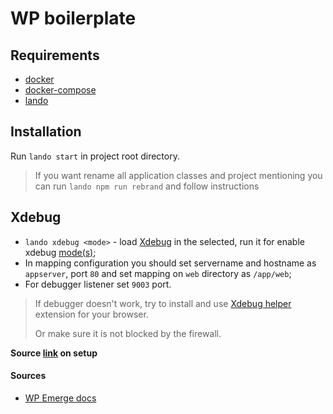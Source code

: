 # WP boilerplate 

## Requirements

- [docker](https://docs.docker.com/get-docker/)
- [docker-compose](https://docs.docker.com/compose/install/)
- [lando](https://docs.lando.dev/basics/installation.html)

## Installation
Run `lando start` in project root directory.
> If you want rename all application classes and project mentioning you can run `lando npm run rebrand` and follow instructions

## Xdebug

- `lando xdebug <mode>` - load [Xdebug](https://xdebug.org/) in the selected, run it for enable xdebug
  [mode(s)](https://xdebug.org/docs/all_settings#mode);
- In mapping configuration you should set servername and hostname as `appserver`, port `80`
  and set mapping on `web` directory as `/app/web`;
- For debugger listener set `9003` port.

> If debugger doesn't work, try to install and use [Xdebug helper](https://chrome.google.com/webstore/detail/xdebug-helper/eadndfjplgieldjbigjakmdgkmoaaaoc)
extension for your browser.
>
> Or make sure it is not blocked by the firewall.

**Source [link](https://github.com/lando/lando/issues/1668#issuecomment-772829423) on setup**

#### Sources

- [WP Emerge docs](https://docs.wpemerge.com/#/)